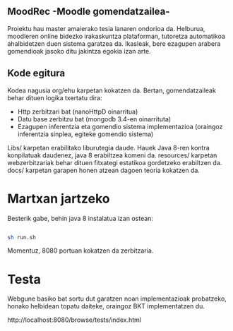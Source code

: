 ## MoodRec -Moodle gomendatzailea-

Proiektu hau master amaierako tesia lanaren ondorioa da. Helburua, moodleren online bidezko
irakaskuntza plataforman, tutoretza automatikoa ahalbidetzen duen sistema garatzea da. Ikasleak,
bere ezagupen arabera gomendioak jasoko ditu jakintza egokia izan arte.

## Kode egitura

Kodea nagusia org/ehu karpetan kokatzen da. Bertan, gomendatzaileak behar dituen logika txertatu dira:

- Http zerbitzari bat (nanoHttpD oinarritua)
- Datu base zerbitzu bat (mongodb 3.4-en oinarrituta)
- Ezagupen inferentzia eta gomendio sistema implementazioa (oraingoz inferentzia sinplea, egiteke gomendio sistema)

Libs/ karpetan erabilitako liburutegia daude. Hauek Java 8-ren kontra konpilatuak daudenez, java 8 erabiltzea komeni da.
resources/ karpetan webzerbitzariak behar dituen fitxategi estatikoa gordetzeko erabiltzen da.
docs/ karpetan garapen honen atzean dagoen teoria kokatzen da.


# Martxan jartzeko

Besterik gabe, behin java 8 instalatua izan ostean:

```bash

sh run.sh

```
Momentuz, 8080 portuan kokatzen da zerbitzaria.

# Testa

Webgune basiko bat sortu dut garatzen noan implementazioak probatzeko, honako helbidean topatu daiteke,
oraingoz BKT implementatzen du.

http://localhost:8080/browse/tests/index.html
